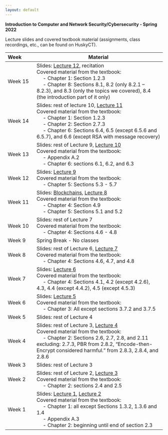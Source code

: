 ```yaml
---
layout: default
---
```


**Introduction to Computer and Network Security/Cybersecurity - Spring 2022**

Lecture slides and covered textbook material (assignments, class recordings, etc., can be found on HuskyCT).

| Week&emsp;&emsp;| Material           |
|----------|--------------------|
| Week 15 | Slides: [Lecture 12](./lecture11.pdf), recitation <br/> Covered material from the textbook: <br/> &emsp; - Chapter 1: Section 1.2.3 <br/> &emsp; - Chapter 8: Sections 8.1, 8.2 (only 8.2.1 – 8.2.3), and 8.3 (only the topics we covered), 8.4 (the introduction part of it only) |
| Week 14 | Slides: rest of lecture 10, [Lecture 11](./lecture11.pdf) <br/> Covered material from the textbook: <br/> &emsp; - Chapter 1: Section 1.2.3 <br/> &emsp; - Chapter 2: Section 2.7.3 <br/> &emsp; - Chapter 6: Sections 6.4, 6.5 (except 6.5.6 and 6.5.7), and 6.6 (except RSA with message recovery) |
| Week 13 | Slides: rest of Lecture 9, [Lecture 10](./lecture10.pdf) <br/> Covered material from the textbook: <br/> &emsp; - Appendix A.2 <br/> &emsp; - Chapter 6: sections 6.1, 6.2, and 6.3 |
| Week 12 | Slides: [Lecture 9](./lecture9.pdf) <br/> Covered material from the textbook: <br/> &emsp; - Chapter 5: Sections 5.3 - 5.7 |
| Week 11 | Slides: [Blockchains](./blockchains.pdf), [Lecture 8](./lecture8.pdf) <br/> Covered material from the textbook: <br/> &emsp; - Chapter 4: Section 4.9 <br/>&emsp; - Chapter 5: Sections 5.1 and 5.2 |
| Week 10 | Slides: rest of Lecture 7 <br/> Covered material from the textbook: <br/> &emsp; - Chapter 4: Sections 4.6 - 4.8 |
| Week 9 | Spring Break - No classes |
| Week 8 | Slides: rest of Lecture 6, [Lecture 7](./lecture7.pdf) <br/> Covered material from the textbook: <br/> &emsp; - Chapter 4: Sections 4.6, 4.7, and 4.8 |
| Week 7 | Slides: [Lecture 6](./lecture6.pdf) <br/> Covered material from the textbook: <br/> &emsp; - Chapter 4: Sections 4.1, 4.2 (except 4.2.6), 4.3, 4.4 (except 4.4.2), 4.5 (except 4.5.3) |
| Week 6 | Slides: [Lecture 5](./lecture5.pdf) <br/> Covered material from the textbook: <br/> &emsp; - Chapter 3: All except sections 3.7.2 and 3.7.5 |
| Week 5 | Slides: rest of Lecture 4 |
| Week 4 | Slides: rest of Lecture 3, [Lecture 4](./lecture4.pdf) <br/> Covered material from the textbook: <br/> &emsp; - Chapter 2: Sections 2.6, 2.7, 2.8, and 2.11 excluding: 2.7.3, PBR from 2.8.2, “Encode-then-Encrypt considered harmful.” from 2.8.3, 2.8.4, and 2.8.6 |
| Week 3 | Slides: rest of Lecture 3 |
| Week 2 | Slides: rest of Lecture 2, [Lecture 3](./lecture3.pdf) <br/> Covered material from the textbook: <br/> &emsp; - Chapter 2: sections 2.4 and 2.5 |
| Week 1 | Slides: [Lecture 1](./lecture1.pdf), [Lecture 2](./lecture2.pdf) <br/> Covered material from the textbook: <br/> &emsp; - Chapter 1: all except Sections 1.3.2, 1.3.6 and 1.4 <br/> &emsp; - Appendix A.3 <br/> &emsp; - Chapter 2: beginning until end of section 2.3|